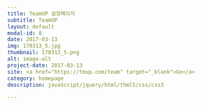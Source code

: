 ```yaml
---
title: TeamUP 설정페이지
subtitle: TeamUP
layout: default
modal-id: 8
date: 2017-03-13
img: 170313_5.jpg
thumbnail: 170313_5.png
alt: image-alt
project-date: 2017-03-13
site: <a href="https://tmup.com/team" target="_blank">Go</a>
category: homepage
description: javaScript/jquery/html/thml5/css/css3

---
```

